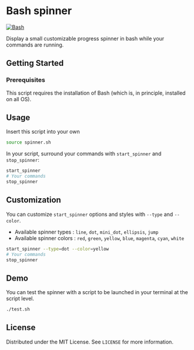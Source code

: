 # Bash spinner

[![Bash](https://img.shields.io/badge/bash-black?style=flat&logo=gnubash&logoColor=ffffff&color=000000)](<https://en.wikipedia.org/wiki/Bash_(Unix_shell)>)

Display a small customizable progress spinner in bash while your commands are running.

## Getting Started

### Prerequisites

This script requires the installation of Bash (which is, in principle, installed on all OS).

## Usage

Insert this script into your own

```bash
source spinner.sh
```

In your script, surround your commands with `start_spinner` and `stop_spinner`:

```bash
start_spinner
# Your commands
stop_spinner
```

## Customization

You can customize `start_spinner` options and styles with `--type` and `--color`.

- Available spinner types : `line`, `dot`, `mini_dot`, `ellipsis`, `jump`
- Available spinner colors : `red`, `green`, `yellow`, `blue`, `magenta`, `cyan`, `white`

```bash
start_spinner --type=dot --color=yellow
# Your commands
stop_spinner
```

## Demo

You can test the spinner with a script to be launched in your terminal at the script level.

```bash
./test.sh
```

## License

Distributed under the MIT License. See `LICENSE` for more information.
